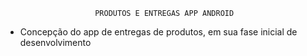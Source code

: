                         PRODUTOS E ENTREGAS APP ANDROID
                    
 - Concepção do app de entregas de produtos, em sua fase inicial de desenvolvimento
